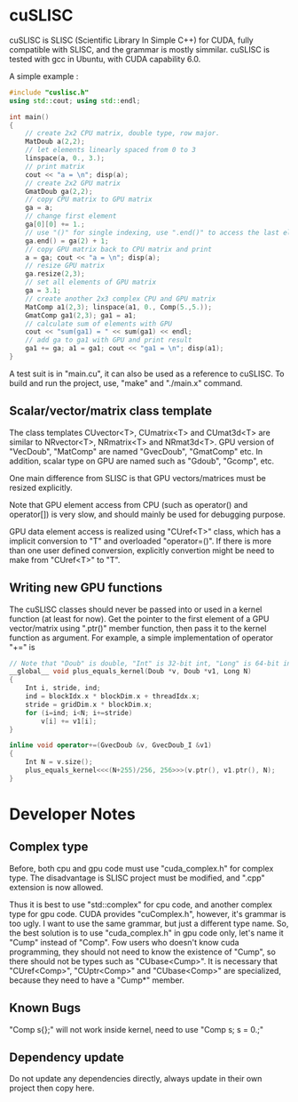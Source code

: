 # cuSLISC
cuSLISC is SLISC (Scientific Library In Simple C++) for CUDA, fully compatible with SLISC, and the grammar is mostly simmilar. cuSLISC is tested with gcc in Ubuntu, with CUDA capability 6.0.

A simple example :

```cpp
#include "cuslisc.h"
using std::cout; using std::endl;

int main()
{
	// create 2x2 CPU matrix, double type, row major.
	MatDoub a(2,2);
	// let elements linearly spaced from 0 to 3
	linspace(a, 0., 3.);
	// print matrix
	cout << "a = \n"; disp(a);
	// create 2x2 GPU matrix
	GmatDoub ga(2,2);
	// copy CPU matrix to GPU matrix
	ga = a;
	// change first element
	ga[0][0] += 1.;
	// use "()" for single indexing, use ".end()" to access the last element
	ga.end() = ga(2) + 1;
	// copy GPU matrix back to CPU matrix and print
	a = ga;	cout << "a = \n"; disp(a);
	// resize GPU matrix
	ga.resize(2,3);
	// set all elements of GPU matrix
	ga = 3.1;
	// create another 2x3 complex CPU and GPU matrix
	MatComp a1(2,3); linspace(a1, 0., Comp(5.,5.));
	GmatComp ga1(2,3); ga1 = a1;
	// calculate sum of elements with GPU
	cout << "sum(ga1) = " << sum(ga1) << endl;
	// add ga to ga1 with GPU and print result
	ga1 += ga; a1 = ga1; cout << "ga1 = \n"; disp(a1);
}
```

A test suit is in "main.cu", it can also be used as a reference to cuSLISC. To build and run the project, use, "make" and "./main.x" command.

## Scalar/vector/matrix class template
The class templates CUvector\<T>, CUmatrix\<T> and CUmat3d\<T> are similar to NRvector\<T>, NRmatrix\<T> and NRmat3d\<T>. GPU version of "VecDoub", "MatComp" are named "GvecDoub", "GmatComp" etc. In addition, scalar type on GPU are named such as "Gdoub", "Gcomp", etc.

One main difference from SLISC is that GPU vectors/matrices must be resized explicitly.

Note that GPU element access from CPU (such as operator() and operator[]) is very slow, and should mainly be used for debugging purpose.

GPU data element access is realized using "CUref\<T>" class, which has a implicit conversion to "T" and overloaded "operator=()". If there is more than one user defined conversion, explicitly convertion might be need to make from "CUref\<T>" to "T".

## Writing new GPU functions
The cuSLISC classes should never be passed into or used in a kernel function (at least for now). Get the pointer to the first element of a GPU vector/matrix using ".ptr()" member function, then pass it to the kernel function as argument. For example, a simple implementation of operator "+=" is 

```cpp
// Note that "Doub" is double, "Int" is 32-bit int, "Long" is 64-bit int.
__global__ void plus_equals_kernel(Doub *v, Doub *v1, Long N)
{
	Int i, stride, ind;
	ind = blockIdx.x * blockDim.x + threadIdx.x;
	stride = gridDim.x * blockDim.x;
	for (i=ind; i<N; i+=stride)
		v[i] += v1[i];
}

inline void operator+=(GvecDoub &v, GvecDoub_I &v1)
{
	Int N = v.size();
	plus_equals_kernel<<<(N+255)/256, 256>>>(v.ptr(), v1.ptr(), N);
}
```

# Developer Notes

## Complex type
Before, both cpu and gpu code must use "cuda_complex.h" for complex type. The disadvantage is SLISC project must be modified, and ".cpp" extension is now allowed.

Thus it is best to use "std::complex" for cpu code, and another complex type for gpu code. CUDA provides "cuComplex.h", however, it's grammar is too ugly. I want to use the same grammar, but just a different type name. So, the best solution is to use "cuda_complex.h" in gpu code only, let's name it "Cump" instead of "Comp". Fow users who doesn't know cuda programming, they should not need to know the existence of "Cump", so there should not be types such as "CUbase\<Cump>". It is necessary that "CUref\<Comp>", "CUptr\<Comp>" and "CUbase\<Comp>" are specialized, because they need to have a "Cump*" member.

## Known Bugs
"Comp s{};" will not work inside kernel, need to use "Comp s; s = 0.;"

## Dependency update
Do not update any dependencies directly, always update in their own project then copy here.
